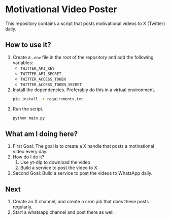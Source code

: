 # Motivational Video Poster
This repository contains a script that posts motivational videos to X (Twitter) daily.

## How to use it?
1. Create a `.env` file in the root of the repository and add the following variables:
    - `TWITTER_API_KEY`
    - `TWITTER_API_SECRET`
    - `TWITTER_ACCESS_TOKEN`
    - `TWITTER_ACCESS_TOKEN_SECRET`
2. Install the dependencies. Preferably do this in a virtual environment.
    ```bash
    pip install -r requirements.txt
    ```
3. Run the script.
    ```bash
    python main.py
    ```

## What am I doing here?
1. First Goal: The goal is to create a X handle that posts a motivational video every day.
2. How do I do it?
    1. Use yt-dlp to download the video
    1. Build a service to post the video to X
3. Second Goal: Build a service to post the videos to WhatsApp daily.


## Next
1. Create an X channel, and create a cron job that does these posts regularly.
2. Start a whatsapp channel and post there as well.
